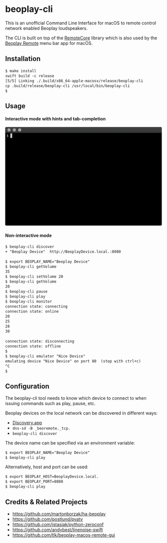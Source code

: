 # beoplay-cli

This is an unofficial Command Line Interface for macOS to remote control network enabled Beoplay loudspeakers.

The CLI is built on top of the [RemoteCore](https://github.com/tlk/beoplay-macos-remote-cli/tree/master/Sources/RemoteCore) library which is also used by the [Beoplay Remote](https://github.com/tlk/beoplay-macos-remote-gui) menu bar app for macOS.

## Installation

```
$ make install
swift build -c release
[5/5] Linking ./.build/x86_64-apple-macosx/release/beoplay-cli
cp .build/release/beoplay-cli /usr/local/bin/beoplay-cli
$ 
```

## Usage

#### Interactive mode with hints and tab-completion
![screen recording](./tty.gif)

#### Non-interactive mode
```
$ beoplay-cli discover
+ "Beoplay Device"	http://BeoplayDevice.local.:8080

$ export BEOPLAY_NAME="Beoplay Device"
$ beoplay-cli getVolume
35
$ beoplay-cli setVolume 20
$ beoplay-cli getVolume
20
$ beoplay-cli pause
$ beoplay-cli play
$ beoplay-cli monitor
connection state: connecting
connection state: online
20
25
28
30

connection state: disconnecting
connection state: offline
$ 
$ beoplay-cli emulator "Nice Device"
emulating device "Nice Device" on port 80  (stop with ctrl+c)
^C
$
```

## Configuration

The beoplay-cli tool needs to know which device to connect to when issuing commands such as play, pause, etc.

Beoplay devices on the local network can be discovered in different ways:
- [Discovery.app](https://apps.apple.com/us/app/discovery-dns-sd-browser/id1381004916?mt=12)
- `dns-sd -B _beoremote._tcp.`
- `beoplay-cli discover`

The device name can be specified via an environment variable:
```
$ export BEOPLAY_NAME="Beoplay Device"
$ beoplay-cli play
```

Alternatively, host and port can be used:
```
$ export BEOPLAY_HOST=BeoplayDevice.local.
$ export BEOPLAY_PORT=8080
$ beoplay-cli play
```


## Credits & Related Projects
- https://github.com/martonborzak/ha-beoplay
- https://github.com/postlund/pyatv
- https://github.com/jstasiak/python-zeroconf
- https://github.com/andybest/linenoise-swift
- https://github.com/tlk/beoplay-macos-remote-gui

